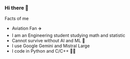 ### Hi there 👋

Facts of me
- Aviation Fan ✈️
- I am an Engineering student studying math and statistic 
- Cannot survive without AI and ML 🤖
- I use Google Gemini and Mistral Large
- I code in Python and C/C++ 👨‍💻
